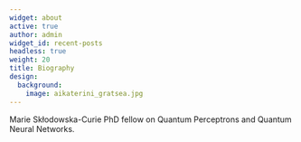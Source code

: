 ```yaml
---
widget: about
active: true
author: admin
widget_id: recent-posts
headless: true
weight: 20
title: Biography
design:
  background:
    image: aikaterini_gratsea.jpg
---
```

Marie Skłodowska-Curie PhD fellow on Quantum Perceptrons and Quantum Neural Networks.